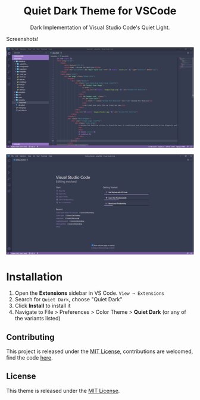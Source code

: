 <div align="center">

# Quiet Dark Theme for VSCode

Dark Implementation of Visual Studio Code's Quiet Light.

</div>

Screenshots!

![Theme Screenshot](images/FirstImage.PNG)

![Theme Screenshot](images/SecondImage.PNG)


# Installation

1. Open the **Extensions** sidebar in VS Code. `View → Extensions`
1. Search for `Quiet Dark`, choose "Quiet Dark"
1. Click **Install** to install it
1. Navigate to File > Preferences > Color Theme > **Quiet Dark** (or any of the variants listed)


## Contributing

This project is released under the [MIT License](https://github.com/JGSangara/Quiet-Dark-Theme-for-VSCode/blob/main/LICENSE), contributions are welcomed, find the code [here](https://github.com/JGSangara/Quiet-Dark-Theme-for-VSCode).



## License

This theme is released under the [MIT License](https://github.com/JGSangara/Quiet-Dark-Theme-for-VSCode/blob/main/LICENSE).
